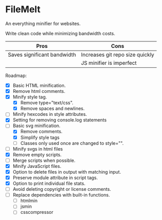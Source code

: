 # FileMelt
An everything minifier for websites.

Write clean code while minimizing bandwidth costs.

| Pros  | Cons |
| ------------- | ------------- |
| Saves significant bandwidth  | Increases git repo size quickly |
|   | JS minifier is imperfect  |

Roadmap:
- [x] Basic HTML minification.
- [x] Remove html comments.
- [x] Minify style tag.
    - [x] Remove type="text/css".
    - [x] Remove spaces and newlines.
- [ ] Minify hexcodes in style attributes.
- [x] Setting for removing console.log statements
- [ ] Basic svg minification.
    - [x] Remove comments.
    - [x] Simplify style tags
    - [ ] Classes only used once are changed to style="".
- [ ] Minify svgs in html files
- [x] Remove empty scripts.
- [ ] Merge scripts when possible.
- [x] Minify JavaScript files.
- [x] Option to delete files in output with matching input.
- [x] Preserve module attribute in script tags.
- [x] Option to print individual file stats.
- [ ] Avoid deleting copyright or license comments.
- [ ] Replace dependencies with built-in functions.
    - [ ] htmlmin
    - [ ] jsmin
    - [ ] csscompressor